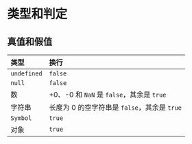 # 类型和判定

## 真值和假值

| 类型        | 换行                                         |
| :---------- | :------------------------------------------- |
| `undefined` | `false`                                      |
| `null`      | `false`                                      |
| 数          | +0、-0 和 `NaN` 是 `false`，其余是 `true`    |
| 字符串      | 长度为 0 的空字符串是 `false`，其余是 `true` |
| `Symbol`      | `true` |
| 对象        | `true`                                       |
